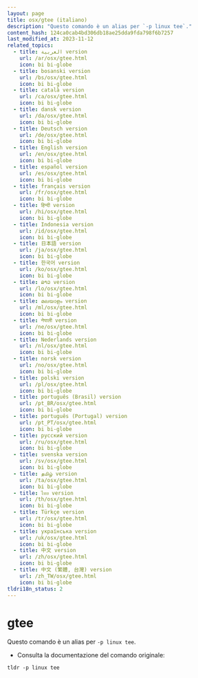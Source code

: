 ```yaml
---
layout: page
title: osx/gtee (italiano)
description: "Questo comando è un alias per `-p linux tee`."
content_hash: 124ca0cab4bd306db18ae25dda9fda798f6b7257
last_modified_at: 2023-11-12
related_topics:
  - title: العربية version
    url: /ar/osx/gtee.html
    icon: bi bi-globe
  - title: bosanski version
    url: /bs/osx/gtee.html
    icon: bi bi-globe
  - title: català version
    url: /ca/osx/gtee.html
    icon: bi bi-globe
  - title: dansk version
    url: /da/osx/gtee.html
    icon: bi bi-globe
  - title: Deutsch version
    url: /de/osx/gtee.html
    icon: bi bi-globe
  - title: English version
    url: /en/osx/gtee.html
    icon: bi bi-globe
  - title: español version
    url: /es/osx/gtee.html
    icon: bi bi-globe
  - title: français version
    url: /fr/osx/gtee.html
    icon: bi bi-globe
  - title: हिन्दी version
    url: /hi/osx/gtee.html
    icon: bi bi-globe
  - title: Indonesia version
    url: /id/osx/gtee.html
    icon: bi bi-globe
  - title: 日本語 version
    url: /ja/osx/gtee.html
    icon: bi bi-globe
  - title: 한국어 version
    url: /ko/osx/gtee.html
    icon: bi bi-globe
  - title: ລາວ version
    url: /lo/osx/gtee.html
    icon: bi bi-globe
  - title: മലയാളം version
    url: /ml/osx/gtee.html
    icon: bi bi-globe
  - title: नेपाली version
    url: /ne/osx/gtee.html
    icon: bi bi-globe
  - title: Nederlands version
    url: /nl/osx/gtee.html
    icon: bi bi-globe
  - title: norsk version
    url: /no/osx/gtee.html
    icon: bi bi-globe
  - title: polski version
    url: /pl/osx/gtee.html
    icon: bi bi-globe
  - title: português (Brasil) version
    url: /pt_BR/osx/gtee.html
    icon: bi bi-globe
  - title: português (Portugal) version
    url: /pt_PT/osx/gtee.html
    icon: bi bi-globe
  - title: русский version
    url: /ru/osx/gtee.html
    icon: bi bi-globe
  - title: svenska version
    url: /sv/osx/gtee.html
    icon: bi bi-globe
  - title: தமிழ் version
    url: /ta/osx/gtee.html
    icon: bi bi-globe
  - title: ไทย version
    url: /th/osx/gtee.html
    icon: bi bi-globe
  - title: Türkçe version
    url: /tr/osx/gtee.html
    icon: bi bi-globe
  - title: українська version
    url: /uk/osx/gtee.html
    icon: bi bi-globe
  - title: 中文 version
    url: /zh/osx/gtee.html
    icon: bi bi-globe
  - title: 中文 (繁體, 台灣) version
    url: /zh_TW/osx/gtee.html
    icon: bi bi-globe
tldri18n_status: 2
---
```

# gtee

Questo comando è un alias per `-p linux tee`.

- Consulta la documentazione del comando originale:

`tldr -p linux tee`
